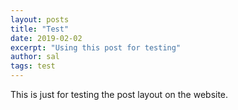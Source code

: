 ```yaml
---
layout: posts
title: "Test"
date: 2019-02-02
excerpt: "Using this post for testing"
author: sal
tags: test
---
```


This is just for testing the post layout on the website.
